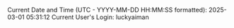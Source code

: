 Current Date and Time (UTC - YYYY-MM-DD HH:MM:SS formatted): 2025-03-01 05:31:12
Current User's Login: luckyaiman
